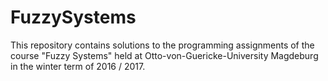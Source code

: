 # FuzzySystems
This repository contains solutions to the programming assignments of the course "Fuzzy Systems" held at Otto-von-Guericke-University Magdeburg in the winter term of 2016 / 2017.
